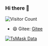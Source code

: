 ### Hi there 👋

![Visitor Count](https://profile-counter.glitch.me/TsMask/count.svg)

<!--
**TsMask/TsMask** is a ✨ _special_ ✨ repository because its `README.md` (this file) appears on your GitHub profile.

Here are some ideas to get you started:

- 🔭 I’m currently working on ...
- 🌱 I’m currently learning ...
- 👯 I’m looking to collaborate on ...
- 🤔 I’m looking for help with ...
- 💬 Ask me about ...
- 📫 How to reach me: ...
- 😄 Pronouns: ...
- ⚡ Fun fact: ...
-->

- 😄 Gitee: [Gitee](https://gitee.com/TsMask)

[![TsMask Data](https://github-readme-stats.vercel.app/api?username=TsMask)](https://github.com/TsMask)
